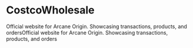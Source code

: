 # CostcoWholesale
Official website for Arcane Origin. Showcasing transactions, products, and ordersOfficial website for Arcane Origin. Showcasing transactions, products, and orders

